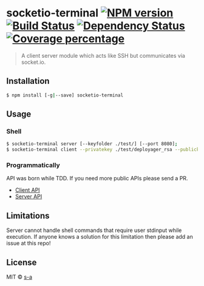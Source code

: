 # socketio-terminal [![NPM version][npm-image]][npm-url] [![Build Status][travis-image]][travis-url] [![Dependency Status][daviddm-image]][daviddm-url] [![Coverage percentage][coveralls-image]][coveralls-url]
> A client server module which acts like SSH but communicates via socket.io.

## Installation

```sh
$ npm install [-g|--save] socketio-terminal
```

## Usage
### Shell
```sh
$ socketio-terminal server [--keyfolder ./test/] [--port 8080];
$ socketio-terminal client --privatekey ./test/deployager_rsa --publickey ./test/deployager_rsa.pem --passphrase deployager --username deployager --host localhost --port 8080;
```
### Programmatically
API was born while TDD. If you need more public APIs please send a PR.
 - [Client API](/API/CLIENT.md) 
 - [Server API](/API/SERVER.md) 

## Limitations
Server cannot handle shell commands that require user stdinput while execution. If anyone knows a solution for this limitation then please add an issue at this repo!

## License

MIT © [s-a](https://github.com/s-a)


[npm-image]: https://badge.fury.io/js/socketio-terminal.svg
[npm-url]: https://npmjs.org/package/socketio-terminal
[travis-image]: https://travis-ci.org/s-a/socketio-terminal.svg?branch=master
[travis-url]: https://travis-ci.org/s-a/socketio-terminal
[daviddm-image]: https://david-dm.org/s-a/socketio-terminal.svg?theme=shields.io
[daviddm-url]: https://david-dm.org/s-a/socketio-terminal
[coveralls-image]: https://coveralls.io/repos/s-a/socketio-terminal/badge.svg
[coveralls-url]: https://coveralls.io/r/s-a/socketio-terminal
